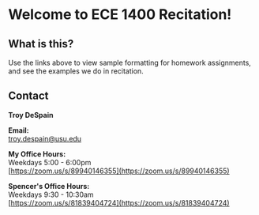 # Welcome to ECE 1400 Recitation!

## What is this?

Use the links above to view sample formatting for homework assignments, and see the examples we do in recitation. 

## Contact

**Troy DeSpain**

**Email:** <br>
troy.despain@usu.edu

**My Office Hours:** <br>
Weekdays 5:00 - 6:00pm <br>
[https://zoom.us/s/89940146355](https://zoom.us/s/89940146355)

**Spencer's Office Hours:** <br>
Weekdays 9:30 - 10:30am <br>
[https://zoom.us/s/81839404724](https://zoom.us/s/81839404724)


